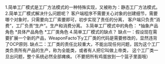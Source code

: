 1.简单工厂模式是工厂方法模式的一种特殊实现，又被称为：静态工厂方法模式。
2.简单工厂模式解决什么问题呢？
	客户端程序不需要关心对象的创建细节，需要哪个对象时，只需要向工厂索要即可，初步实现了责任的分离，
	客户端只负责“消费”，工厂负责“生产”。生产和消费分离。
3.简单工厂模式中的角色：
	*抽象产品角色
	*具体产品角色
	*工厂类角色
4.简单工厂模式的缺点？
缺点一：假设现在需要扩展一个新的产品，WeaponFacto下y工厂类的代码是需要修改的，显然违背了OCP原则.
缺点二：工厂类的责任比较重大，不能出现任何问题，因为这个工厂类负责所有产品的生产，称为全能类，或者有人把它叫做上帝类，
这个工厂类一旦出问题，整个系统必然全部瘫痪。（不要把所有鸡蛋放到一个篮子里面哦）